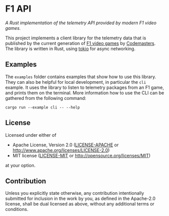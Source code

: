 # F1 API

_A Rust implementation of the telemetry API provided by modern F1 video games._

This project implements a client library for the telemetry data that is
published by the current generation of [F1 video games][f1] by [Codemasters].
The library is written in Rust, using [tokio] for async networking.

## Examples

The `examples` folder contains examples that show how to use this library. They
can also be helpful for local development, in particular the `cli` example. It
uses the library to listen to telemetry packages from an F1 game, and prints
them on the terminal. More information how to use the CLI can be gathered from
the following command:

    cargo run --example cli -- --help

## License

Licensed under either of

- Apache License, Version 2.0 ([LICENSE-APACHE](LICENSE-APACHE) or <http://www.apache.org/licenses/LICENSE-2.0>)
- MIT license ([LICENSE-MIT](LICENSE-MIT) or <http://opensource.org/licenses/MIT>)

at your option.

## Contribution

Unless you explicitly state otherwise, any contribution intentionally submitted
for inclusion in the work by you, as defined in the Apache-2.0 license, shall be
dual licensed as above, without any additional terms or conditions.

[codemasters]: https://www.codemasters.com/
[f1]: https://www.codemasters.com/game/f1-2019/
[tokio]: https://tokio.rs/
